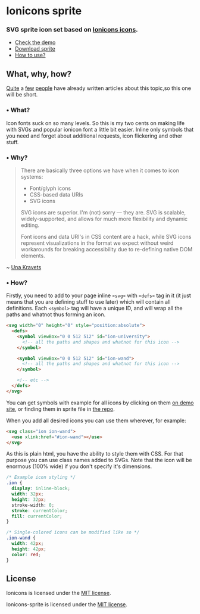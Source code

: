 # Ionicons sprite
### SVG sprite icon set based on [Ionicons icons](http://ionicons.com).

- [Check the demo](https://rastasheep.github.io/ionicons-sprite)
- [Download sprite](https://github.com/rastasheep/ionicons-sprite/releases)
- [How to use?](#-how)

## What, why, how?

[Quite](https://css-tricks.com/icon-fonts-vs-svg/) a
[few](https://www.sitepoint.com/icon-fonts-vs-svg-debate/)
[people](https://una.im/svg-icons) have already written articles about this
topic,so this one will be short.

### • What?

Icon fonts suck on so many levels. So this is my two cents on making life with
SVGs and popular ionicon font a little bit easier. Inline only symbols that you
need and forget about additional requests, icon flickering and other stuff.

### • Why?

> There are basically three options we have when it comes to icon systems:
> - Font/glyph icons
> - CSS-based data URIs
> - SVG icons
>
> SVG icons are superior. I'm (not) sorry — they are. SVG is scalable,
> widely-supported, and allows for much more flexibility and dynamic editing.
>
> Font icons and data URI's in CSS content are a hack, while SVG icons
> represent visualizations in the format we expect without weird workarounds
> for breaking accessibility due to re-defining native DOM elements.

~ [Una Kravets](https://una.im/svg-icons/)

### • How?

Firstly, you need to add to your page inline `<svg>` with `<defs>` tag in it (it
just means that you are defining stuff to use later) which will contain
all definitions. Each `<symbol>` tag will have a unique ID, and will wrap all
the paths and whatnot thus forming an icon.

```html
<svg width="0" height="0" style="position:absolute">
  <defs>
    <symbol viewBox="0 0 512 512" id="ion-university">
      <!-- all the paths and shapes and whatnot for this icon -->
    </symbol>

    <symbol viewBox="0 0 512 512" id="ion-wand">
      <!-- all the paths and shapes and whatnot for this icon -->
    </symbol>

    <!-- etc -->
  </defs>
</svg>
```

You can get symbols with example for all icons by clicking on them [on demo
site](https://rastasheep.github.io/ionicons-sprite), or finding them in sprite
file in [the
repo](https://github.com/rastasheep/ionicons-sprite/blob/master/sprite.svg).

When you add all desired icons you can use them wherever, for example:

```html
<svg class="ion ion-wand">
  <use xlink:href="#ion-wand"></use>
</svg>
```

As this is plain html, you have the ability to style them with CSS. For that
purpose you can use class names added to SVGs.  Note that the icon will be
enormous (100% wide) if you don't specify it's dimensions.

```css
/* Example icon styling */
.ion {
  display: inline-block;
  width: 32px;
  height: 32px;
  stroke-width: 0;
  stroke: currentColor;
  fill: currentColor;
}

/* Single-colored icons can be modified like so */
.ion-wand {
  width: 42px;
  height: 42px;
  color: red;
}
```

## License

Ionicons is licensed under the [MIT license](http://opensource.org/licenses/MIT).

Ionicons-sprite is licensed under the [MIT license](http://opensource.org/licenses/MIT).
